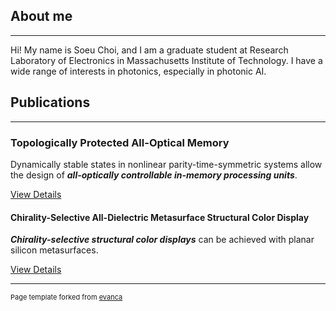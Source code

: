 ## About me

---
Hi! My name is Soeu Choi, and I am a graduate student at Research Laboratory of Electronics in Massachusetts Institute of Technology. I have a wide range of interests in photonics, especially in photonic AI.

## Publications

---

### Topologically Protected All-Optical Memory

Dynamically stable states in nonlinear parity-time-symmetric systems allow the design of ***all-optically controllable in-memory processing units***.

[View Details](/sample_page)<br/>

#### Chirality-Selective All-Dielectric Metasurface Structural Color Display

***Chirality-selective structural color displays*** can be achieved with planar silicon metasurfaces. 

[View Details](/sample_page2)<br/>


---
<p style="font-size:11px">Page template forked from <a href="https://github.com/evanca/quick-portfolio">evanca</a></p>
<!-- Remove above link if you don't want to attibute -->
